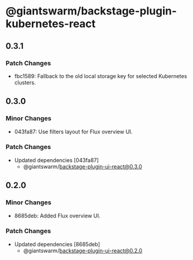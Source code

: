 # @giantswarm/backstage-plugin-kubernetes-react

## 0.3.1

### Patch Changes

- fbc1589: Fallback to the old local storage key for selected Kubernetes clusters.

## 0.3.0

### Minor Changes

- 043fa87: Use filters layout for Flux overview UI.

### Patch Changes

- Updated dependencies [043fa87]
  - @giantswarm/backstage-plugin-ui-react@0.3.0

## 0.2.0

### Minor Changes

- 8685deb: Added Flux overview UI.

### Patch Changes

- Updated dependencies [8685deb]
  - @giantswarm/backstage-plugin-ui-react@0.2.0
